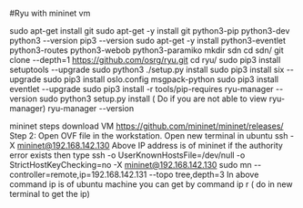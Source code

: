 #Ryu with mininet vm

sudo apt-get install git
sudo apt-get -y install git python3-pip python3-dev
python3 --version
pip3 --version
sudo apt-get -y install python3-eventlet python3-routes python3-webob python3-paramiko
mkdir sdn
cd sdn/
git clone --depth=1 https://github.com/osrg/ryu.git
cd ryu/
sudo pip3 install setuptools --upgrade
sudo python3 ./setup.py install
sudo pip3 install six --upgrade
sudo pip3 install oslo.config msgpack-python
sudo pip3 install eventlet --upgrade
sudo pip3 install -r tools/pip-requires
ryu-manager --version
sudo python3 setup.py install  ( Do if you are not able to view ryu-manager)
ryu-manager --version

mininet steps
download VM https://github.com/mininet/mininet/releases/ 
Step 2: Open OVF file in the workstation.
Open new terminal in ubuntu
ssh -X mininet@192.168.142.130
Above IP address is of mininet
if the authority error exists then type
ssh -o UserKnownHostsFile=/dev/null -o StrictHostKeyChecking=no -X mininet@192.168.142.130
sudo mn --controller=remote,ip=192.168.142.131 --topo tree,depth=3
In above command ip is of ubuntu machine you can get by command  ip r    (  do  in new terminal to get the ip) 
